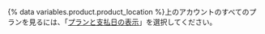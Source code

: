 {% data variables.product.product_location %}上のアカウントのすべてのプランを見るには、「[プランと支払日の表示](/articles/viewing-your-subscriptions-and-billing-date)」を選択してください。
